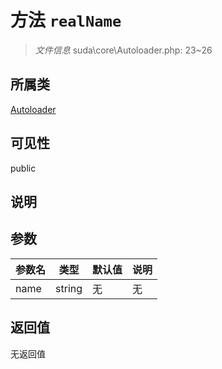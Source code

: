 # 方法 `realName`

> *文件信息* suda\core\Autoloader.php: 23~26

## 所属类 

[Autoloader](../Autoloader.md)

## 可见性

public

## 说明



## 参数


| 参数名 | 类型 | 默认值 | 说明 |
|--------|-----|-------|-------|
| name |  string | 无 | 无 |



## 返回值

无返回值

